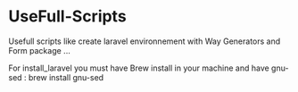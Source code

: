 UseFull-Scripts
===============

Usefull scripts like create laravel environnement with Way Generators and Form package ...

For install_laravel you must have Brew install in your machine and have gnu-sed : 
brew install gnu-sed
